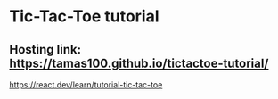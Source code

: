 # Tic-Tac-Toe tutorial
## Hosting link: <https://tamas100.github.io/tictactoe-tutorial/>
<https://react.dev/learn/tutorial-tic-tac-toe>
